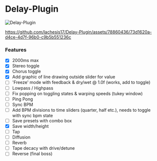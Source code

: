 # Delay-Plugin
![Delay-Plugin](https://github.com/lachesis17/Delay-Plugin/assets/78860436/0b7dbd1e-908f-474e-bd5e-bd10b88657e5)

https://github.com/lachesis17/Delay-Plugin/assets/78860436/73d1620a-d4ce-4d7f-96b0-c9b5b551236c

### Features

- [x] 2000ms max
- [x] Stereo toggle
- [x] Chorus toggle
- [x] Add graphic of line drawing outside slider for value
- [ ] 'Freeze' mode with feedback & dry/wet @ 1.0f (works, add to toggle)
- [ ] Lowpass / Highpass
- [ ] Fix popping on toggling states & warping speeds (tukey window)
- [ ] Ping Pong
- [ ] Sync BPM
- [ ] Add BPM divisions to time sliders (quarter, half etc.), needs to toggle with sync bpm state
- [ ] Save presets with combo box
- [x] Save width/height
- [ ] Tap
- [ ] Diffusion
- [ ] Reverb
- [ ] Tape decacy with drive/detune
- [ ] Reverse (final boss)
